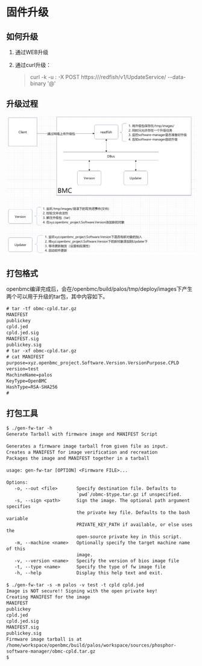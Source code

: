 # 固件升级

## 如何升级

1. 通过WEB升级

2. 通过curl升级：

   > curl -k -u <username>:<password> -X POST https://<BMCIP>/redfish/v1/UpdateService/ --data-binary '@<filename>'

## 升级过程

![1667551139594](.image/1667551139594.png)

## 打包格式

openbmc编译完成后，会在/openbmc/build/palos/tmp/deploy/images下产生两个可以用于升级的tar包，其中内容如下。

```shell
# tar -tf obmc-cpld.tar.gz
MANIFEST
publickey
cpld.jed
cpld.jed.sig
MANIFEST.sig
publickey.sig
# tar -xf obmc-cpld.tar.gz
# cat MANIFEST
purpose=xyz.openbmc_project.Software.Version.VersionPurpose.CPLD
version=test
MachineName=palos
KeyType=OpenBMC
HashType=RSA-SHA256
#
```

## 打包工具

```shell
$ ./gen-fw-tar -h
Generate Tarball with firmware image and MANIFEST Script

Generates a firmware image tarball from given file as input.
Creates a MANIFEST for image verification and recreation
Packages the image and MANIFEST together in a tarball

usage: gen-fw-tar [OPTION] <Firmware FILE>...

Options:
   -o, --out <file>       Specify destination file. Defaults to
                          `pwd`/obmc-$type.tar.gz if unspecified.
   -s, --sign <path>      Sign the image. The optional path argument specifies
                          the private key file. Defaults to the bash variable
                          PRIVATE_KEY_PATH if available, or else uses the
                          open-source private key in this script.
   -m, --machine <name>   Optionally specify the target machine name of this
                          image.
   -v, --version <name>   Specify the version of bios image file
   -t, --type <name>      Specify the type of fw image file
   -h, --help             Display this help text and exit.

$ ./gen-fw-tar -s -m palos -v test -t cpld cpld.jed
Image is NOT secure!! Signing with the open private key!
Creating MANIFEST for the image
MANIFEST
publickey
cpld.jed
cpld.jed.sig
MANIFEST.sig
publickey.sig
Firmware image tarball is at /home/workspace/openbmc/build/palos/workspace/sources/phosphor-software-manager/obmc-cpld.tar.gz
$
```

